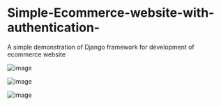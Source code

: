 # Simple-Ecommerce-website-with-authentication-
A simple demonstration of Django framework for development of ecommerce website


![image](https://user-images.githubusercontent.com/85049425/126859681-941db35c-fe45-4476-a27e-9875ac1fcf68.png)


![image](https://user-images.githubusercontent.com/85049425/126859702-026a8fe6-d914-4530-91ce-8ea8564aab08.png)


![image](https://user-images.githubusercontent.com/85049425/126859721-425b97d9-4da0-4686-b8b1-d6679b06da83.png)
